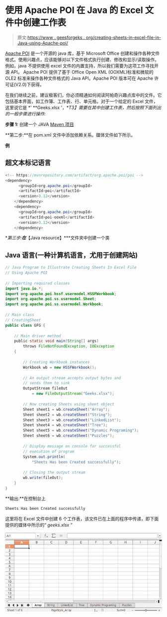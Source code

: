 # 使用 Apache POI 在 Java 的 Excel 文件中创建工作表

> 原文:[https://www . geesforgeks . org/creating-sheets-in-excel-file-in-Java-using-Apache-poi/](https://www.geeksforgeeks.org/creating-sheets-in-excel-file-in-java-using-apache-poi/)

[Apache POI](https://www.geeksforgeeks.org/apache-poi-introduction/) 是一个开源的 java 库，基于 Microsoft Office 创建和操作各种文件格式。使用兴趣点，应该能够对以下文件格式执行创建、修改和显示/读取操作。例如，java 不提供使用 excel 文件的内置支持，所以我们需要为这项工作寻找开源 API。
Apache POI 提供了基于 Office Open XML (OOXML)标准和微软的 OLE2 标准来操作各种文件格式的 Java API。Apache POI 版本可在 Apache 许可证(V2.0)下获得。

在我们继续之前，建议极客们，你必须精通如何阅读阿帕奇兴趣点库中的文件。它包括基本界面，如工作簿、工作表、行、单元格。对于一个给定的 Excel 文件，这里说它是 *' **Geeks.xlsx '，**T3】需要在其中创建工作表，然后按照下面列出的一般步骤进行操作:*

**步骤 1:** 创建一个 JAVA [Maven 项目](https://www.geeksforgeeks.org/introduction-apache-maven-build-automation-tool-java-projects/)

**第二步:**在 pom.xml 文件中添加依赖关系。媒体文件如下所示。

**例**

## 超文本标记语言

```java
<!-- https://mvnrepository.com/artifact/org.apache.poi/poi -->
<dependency>
      <groupId>org.apache.poi</groupId>
      <artifactId>poi</artifactId>
      <version>3.12</version>
    </dependency>
    <dependency>
      <groupId>org.apache.poi</groupId>
      <artifactId>poi-ooxml</artifactId>
      <version>3.12</version>
    </dependency>
```

**第三步:**在***【Java resource】***文件夹中创建一个类

## Java 语言(一种计算机语言，尤用于创建网站)

```java
// Java Program to Illustrate Creating Sheets In Excel File
// Using Apache POI

// Importing required classes
import java.io.*;
import org.apache.poi.hssf.usermodel.HSSFWorkbook;
import org.apache.poi.ss.usermodel.Sheet;
import org.apache.poi.ss.usermodel.Workbook;

// Main class
// CreatingSheet
public class GFG {

    // Main driver method
    public static void main(String[] args)
        throws FileNotFoundException, IOException
    {

        // Creating Workbook instances
        Workbook wb = new HSSFWorkbook();

        // An output stream accepts output bytes and
        // sends them to sink
        OutputStream fileOut
            = new FileOutputStream("Geeks.xlsx");

        // Now creating Sheets using sheet object
        Sheet sheet1 = wb.createSheet("Array");
        Sheet sheet2 = wb.createSheet("String");
        Sheet sheet3 = wb.createSheet("LinkedList");
        Sheet sheet4 = wb.createSheet("Tree");
        Sheet sheet5 = wb.createSheet("Dynamic Programing");
        Sheet sheet6 = wb.createSheet("Puzzles");

        // Display message on console for successful
        // execution of program
        System.out.println(
            "Sheets Has been Created successfully");

        // Closing the output stream
        wb.write(fileOut);
    }
}
```

**输出:**在控制台上

```java
Sheets Has been Created successfully
```

这里将在 Excel 文件中创建 6 个工作表，该文件已在上面的程序中传递，即下面提供的媒体中所示的“ *geeks.xlsx* ”

![](img/f681968169f0823cbf5cac277df0ba47.png)